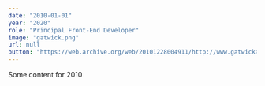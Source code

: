 ```yaml
---
date: "2010-01-01"
year: "2020"
role: "Principal Front-End Developer"
image: "gatwick.png"
url: null
button: "https://web.archive.org/web/20101228004911/http://www.gatwickairport.com/"
---
```


Some content for 2010
